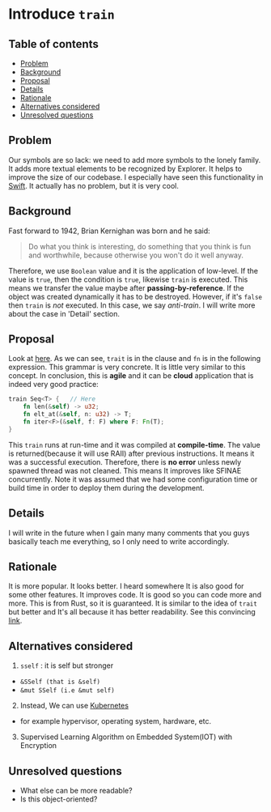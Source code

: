 # Introduce `train`

<!--
Part of the Carbon Language project, under the Apache License v2.0 with LLVM
Exceptions. See /LICENSE for license information.
SPDX-License-Identifier: Apache-2.0 WITH LLVM-exception
-->

<!-- toc -->

## Table of contents

-   [Problem](#problem)
-   [Background](#background)
-   [Proposal](#proposal)
-   [Details](#details)
-   [Rationale](#rationale)
-   [Alternatives considered](#alternatives-considered)
-   [Unresolved questions](#unresolved-questions)

<!-- tocstop -->

## Problem

Our symbols are so lack: we need to add more symbols to the lonely family. It
adds more textual elements to be recognized by Explorer. It helps to improve the
size of our codebase. I especially have seen this functionality in
[Swift](https://en.wikipedia.org/wiki/SWIFT). It actually has no problem, but it
is very cool.

## Background

Fast forward to 1942, Brian Kernighan was born and he said:
> Do what you think is interesting, do something that you think is fun and
> worthwhile, because otherwise you won't do it well anyway.

Therefore, we use `Boolean` value and it is the application of low-level. If the
value is `true`, then the condition is `true`, likewise `train` is executed.
This means we transfer the value maybe after **passing-by-reference**. If the
object was created dynamically it has to be destroyed. However, if it's `false`
then `train` is _not_ executed. In this case, we say _anti-train_. I will write
more about the case in 'Detail' section.

## Proposal

Look at
[here](https://doc.rust-lang.org/stable/reference/items/traits.html#generic-traits).
As we can see, `trait` is in the clause and `fn` is in the following expression.
This grammar is very concrete. It is little very similar to this concept. In
conclusion, this is **agile** and it can be **cloud** application that is indeed
very good practice:

```rust
train Seq<T> {   // Here
    fn len(&self) -> u32;
    fn elt_at(&self, n: u32) -> T;
    fn iter<F>(&self, f: F) where F: Fn(T);
}
```

This `train` runs at run-time and it was compiled at **compile-time**. The value
is returned(because it will use RAII) after previous instructions. It means it
was a successful execution. Therefore, there is **no error** unless newly
spawned thread was not cleaned. This means It improves like SFINAE concurrently.
Note it was assumed that we had some configuration time or build time in order
to deploy them during the development.

## Details

I will write in the future when I gain many many comments that you guys
basically teach me everything, so I only need to write accordingly.

## Rationale

It is more popular. It looks better. I heard somewhere It is also good for some
other features. It improves code. It is good so you can code more and more. This
is from Rust, so it is guaranteed. It is similar to the idea of `trait` but
better and It's all because it has better readability. See this convincing
[link](https://doc.rust-lang.org/stable/reference).

## Alternatives considered

1. `sself` : it is self but stronger

-   `&SSelf (that is &self)`
-   `&mut SSelf (i.e &mut self)`

2. Instead, We can use [Kubernetes](https://kubernetes.io/)

-   for example hypervisor, operating system, hardware, etc.

3. Supervised Learning Algorithm on Embedded System(IOT) with Encryption

## Unresolved questions

-   What else can be more readable?
-   Is this object-oriented?

